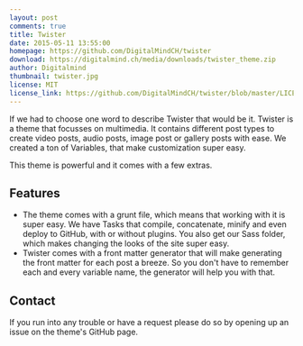```yaml
---
layout: post
comments: true
title: Twister
date: 2015-05-11 13:55:00
homepage: https://github.com/DigitalMindCH/twister
download: https://digitalmind.ch/media/downloads/twister_theme.zip
author: Digitalmind
thumbnail: twister.jpg
license: MIT
license_link: https://github.com/DigitalMindCH/twister/blob/master/LICENSE.md
---
```


If we had to choose one word to describe Twister that would be it.
Twister is a theme that focusses on multimedia. It contains different post types to create video posts, audio posts, image post or gallery posts with ease. We created a ton of Variables, that make customization super easy.

This theme is powerful and it comes with a few extras.

## Features

* The theme comes with a grunt file, which means that working with it is super easy. We have Tasks that compile, concatenate, minify and even deploy to GitHub, with or without plugins. You also get our Sass folder, which makes changing the looks of the site super easy.
* Twister comes with a front matter generator that will make generating the front matter for each post a breeze. So you don't have to remember each and every variable name, the generator will help you with that.

## Contact

If you run into any trouble or have a request please do so by opening up an issue on the theme's GitHub page.

